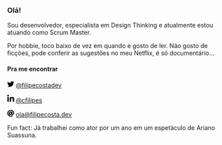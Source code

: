 ### Olá!

Sou desenvolvedor, especialista em Design Thinking e atualmente estou atuando como Scrum Master.

Por hobbie, toco baixo de vez em quando e gosto de ler. Não gosto de ficções, pode conferir as sugestões no meu Netflix, é só documentário...
#### Pra me encontrar

<a href="https://twitter.com/filipecostadev"><img src="https://github.com/cfilipes/cfilipes/blob/principal/ico/twitter.svg" width="16"></img></a> [@filipecostadev](https://twitter.com/filipecostadev)   

<a href="https://linkedin.com/in/cfilipes"><img src="https://github.com/cfilipes/cfilipes/blob/principal/ico/linkedin.svg" width="16"></img></a> [@cfilipes](https://linkedin.com/in/cfilipes)  

<a href="mailto:ola@filpecosta.dev"><img src="https://github.com/cfilipes/cfilipes/blob/principal/ico/mail.svg" width="16"></img></a> [ola@filipecosta.dev](mailto:ola@filpecosta.dev)  

Fun fact: Já trabalhei como ator por um ano em um espetáculo de Ariano Suassuna.
<!--
**cfilipes/cfilipes** is a ✨ _special_ ✨ repository because its `README.md` (this file) appears on your GitHub profile.

Here are some ideas to get you started:

- 🔭 I’m currently working on ...
- 🌱 I’m currently learning ...
- 👯 I’m looking to collaborate on ...
- 🤔 I’m looking for help with ...
- 💬 Ask me about ...
- 📫 How to reach me: ...
- 😄 Pronouns: ...
- ⚡ Fun fact: ...
-->
